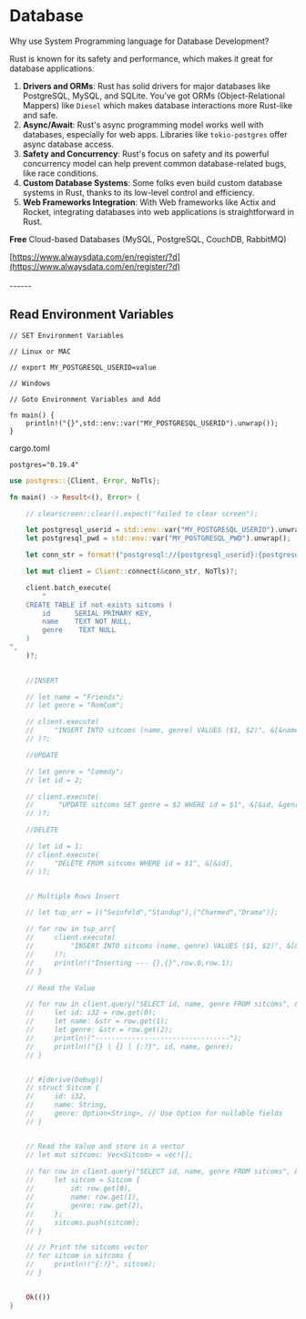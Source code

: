 # Database

Why use System Programming language for Database Development?

Rust is known for its safety and performance, which makes it great for database applications.

1. **Drivers and ORMs**: Rust has solid drivers for major databases like PostgreSQL, MySQL, and SQLite. You've got ORMs (Object-Relational Mappers) like `Diesel` which makes database interactions more Rust-like and safe.
2. **Async/Await**: Rust's async programming model works well with databases, especially for web apps. Libraries like `tokio-postgres` offer async database access.
3. **Safety and Concurrency**: Rust's focus on safety and its powerful concurrency model can help prevent common database-related bugs, like race conditions.
4. **Custom Database Systems**: Some folks even build custom database systems in Rust, thanks to its low-level control and efficiency.
5. **Web Frameworks Integration**: With Web frameworks like Actix and Rocket, integrating databases into web applications is straightforward in Rust.

**Free** Cloud-based Databases (MySQL, PostgreSQL, CouchDB, RabbitMQ)

[https://www.alwaysdata.com/en/register/?d](https://www.alwaysdata.com/en/register/?d) \
\
\------

## Read Environment Variables

```
// SET Environment Variables

// Linux or MAC

// export MY_POSTGRESQL_USERID=value

// Windows

// Goto Environment Variables and Add

fn main() {
    println!("{}",std::env::var("MY_POSTGRESQL_USERID").unwrap());
}

```

cargo.toml

```
postgres="0.19.4"
```

```rust
use postgres::{Client, Error, NoTls};

fn main() -> Result<(), Error> {

    // clearscreen::clear().expect("failed to clear screen");

    let postgresql_userid = std::env::var("MY_POSTGRESQL_USERID").unwrap();
    let postgresql_pwd = std::env::var("MY_POSTGRESQL_PWD").unwrap();

    let conn_str = format!("postgresql://{postgresql_userid}:{postgresql_pwd}@postgresql-dbworldgc.alwaysdata.net:5432/dbworldgc_pg");

    let mut client = Client::connect(&conn_str, NoTls)?;

    client.batch_execute(
        "
    CREATE TABLE if not exists sitcoms (
        id      SERIAL PRIMARY KEY,
        name    TEXT NOT NULL,
        genre    TEXT NULL
    )
",
    )?;

        
    //INSERT

    // let name = "Friends";
    // let genre = "RomCom";

    // client.execute(
    //     "INSERT INTO sitcoms (name, genre) VALUES ($1, $2)", &[&name, &genre],
    // )?;

    //UPDATE

    // let genre = "Comedy";
    // let id = 2;

    // client.execute(
    //      "UPDATE sitcoms SET genre = $2 WHERE id = $1", &[&id, &genre],
    // )?;

    //DELETE

    // let id = 1;
    // client.execute(
    //     "DELETE FROM sitcoms WHERE id = $1", &[&id],
    // )?;


    // Multiple Rows Insert

    // let tup_arr = [("Seinfeld","Standup"),("Charmed","Drama")];

    // for row in tup_arr{
    //     client.execute(
    //         "INSERT INTO sitcoms (name, genre) VALUES ($1, $2)", &[&row.0, &row.1],
    //     )?;
    //     println!("Inserting --- {},{}",row.0,row.1);
    // }

    // Read the Value

    // for row in client.query("SELECT id, name, genre FROM sitcoms", &[])? {
    //     let id: i32 = row.get(0);
    //     let name: &str = row.get(1);
    //     let genre: &str = row.get(2);
    //     println!("---------------------------------");
    //     println!("{} | {} | {:?}", id, name, genre);
    // }


    // #[derive(Debug)]
    // struct Sitcom {
    //     id: i32,
    //     name: String,
    //     genre: Option<String>, // Use Option for nullable fields
    // }


    // Read the Value and store in a vector
    // let mut sitcoms: Vec<Sitcom> = vec![];
    
    // for row in client.query("SELECT id, name, genre FROM sitcoms", &[])? {
    //     let sitcom = Sitcom {
    //         id: row.get(0),
    //         name: row.get(1),
    //         genre: row.get(2),
    //     };
    //     sitcoms.push(sitcom);
    // }

    // // Print the sitcoms vector
    // for sitcom in sitcoms {
    //     println!("{:?}", sitcom);
    // }


    Ok(())
}

```